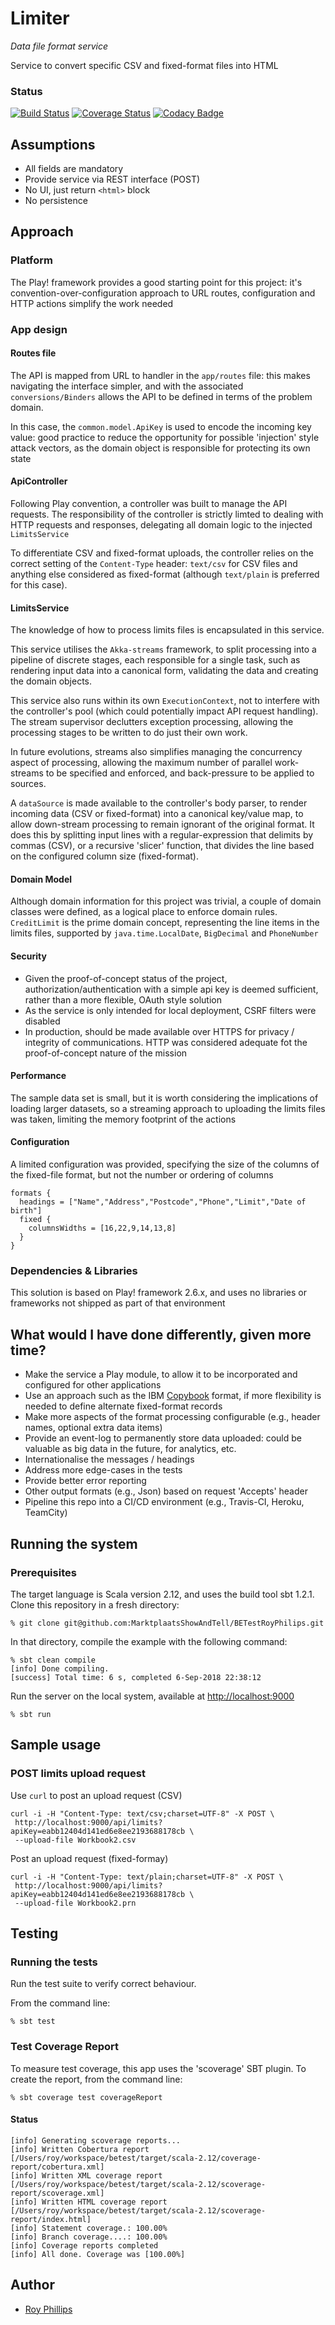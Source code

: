 # Limiter
_Data file format service_

Service to convert specific CSV and fixed-format files into HTML

### Status
[![Build Status](https://travis-ci.org/sothach/stratum.png)](https://travis-ci.org/sothach/limiter)
[![Coverage Status](https://coveralls.io/repos/github/sothach/limiter/badge.svg?branch=master)](https://coveralls.io/github/sothach/limiter?branch=master)
[![Codacy Badge](https://api.codacy.com/project/badge/Grade/a688282e09a04ddeb6d0b29f2c8b82e1)](https://www.codacy.com/project/sothach/limiter/dashboard?utm_source=github.com&amp;utm_medium=referral&amp;utm_content=sothach/stratum&amp;utm_campaign=Badge_Grade_Dashboard)

## Assumptions
* All fields are mandatory 
* Provide service via REST interface (POST)
* No UI, just return `<html>` block
* No persistence

## Approach
### Platform
The Play! framework provides a good starting point for this project: it's convention-over-configuration approach to
URL routes, configuration and HTTP actions simplify the work needed
### App design
#### Routes file
The API is mapped from URL to handler in the `app/routes` file: this makes navigating the interface simpler,
and with the associated `conversions/Binders` allows the API to be defined in terms of the problem domain.

In this case, the `common.model.ApiKey` is used to encode the incoming key value: good practice to reduce
the opportunity for possible 'injection' style attack vectors, as the domain object is responsible for protecting
its own state
#### ApiController
Following Play convention, a controller was built to manage the API requests.  The responsibility of the controller
is strictly limted to dealing with HTTP requests and responses, delegating all domain logic to the injected 
`LimitsService`

To differentiate CSV and fixed-format uploads, the controller relies on the correct setting of the `Content-Type` header:
`text/csv` for CSV files and anything else considered as fixed-format (although `text/plain` is preferred for this case).
#### LimitsService
The knowledge of how to process limits files is encapsulated in this service.

This service utilises the `Akka-streams` framework, to split processing into a pipeline of discrete stages, each
responsible for a single task, such as rendering input data into a canonical form, validating the data and 
creating the domain objects. 

This service also runs within its own `ExecutionContext`, not to interfere with the controller's pool (which
could potentially impact API request handling).  The stream supervisor declutters exception processing, allowing
the processing stages to be written to do just their own work.  

In future evolutions, streams also simplifies managing the concurrency aspect of processing, allowing the maximum
number of parallel work-streams to be specified and enforced, and back-pressure to be applied to sources.

A `dataSource` is made available to the controller's body parser, to render incoming data (CSV or fixed-format) into
a canonical key/value map, to allow down-stream processing to remain ignorant of the original format.  It does this
by splitting input lines with a regular-expression that delimits by commas (CSV), or a recursive 'slicer' function,
that divides the line based on the configured column size (fixed-format).
#### Domain Model
Although domain information for this project was trivial, a couple of domain classes were defined, as a logical
place to enforce domain rules.  `CreditLimit` is the prime domain concept, representing the line items in the 
limits files, supported by `java.time.LocalDate`, `BigDecimal` and `PhoneNumber`
#### Security
* Given the proof-of-concept status of the project, authorization/authentication with a simple api key is deemed 
sufficient, rather than a more flexible, OAuth style solution
* As the service is only intended for local deployment, CSRF filters were disabled
* In production, should be made available over HTTPS for privacy / integrity of communications.  HTTP was 
considered adequate fot the proof-of-concept nature of the mission
#### Performance
The sample data set is small, but it is worth considering the implications of loading larger datasets, 
so a streaming approach to uploading the limits files was taken, limiting the memory footprint of the actions
#### Configuration
A limited configuration was provided, specifying the size of the columns of the fixed-file format, but not the 
number or ordering of columns
```
formats {
  headings = ["Name","Address","Postcode","Phone","Limit","Date of birth"]
  fixed {
    columnsWidths = [16,22,9,14,13,8]
  }
}
```

### Dependencies & Libraries
This solution is based on Play! framework 2.6.x, and uses no libraries or frameworks not shipped as part of that environment

## What would I have done differently, given more time?
* Make the service a Play module, to allow it to be incorporated and configured for other applications
* Use an approach such as the IBM [Copybook](https://www.ibm.com/support/knowledgecenter/en/SSLVY3_10.0.0/com.ibm.mdmhs.fstrk.gd.doc/r_Sample_Copybook_Structure.html)
format, if more flexibility is needed to define alternate fixed-format records
* Make more aspects of the format processing configurable (e.g., header names, optional extra data items)
* Provide an event-log to permanently store data uploaded: could be valuable as big data in the future, for analytics, etc.
* Internationalise the messages / headings
* Address more edge-cases in the tests
* Provide better error reporting
* Other output formats (e.g., Json) based on request 'Accepts' header
* Pipeline this repo into a CI/CD environment (e.g., Travis-CI, Heroku, TeamCity)

## Running the system
### Prerequisites 
The target language is Scala version 2.12, and uses the build tool sbt 1.2.1.
Clone this repository in a fresh directory:
```git
% git clone git@github.com:MarktplaatsShowAndTell/BETestRoyPhilips.git
```
In that directory, compile the example with the following command:
```shell
% sbt clean compile
[info] Done compiling.
[success] Total time: 6 s, completed 6-Sep-2018 22:38:12
```

Run the server on the local system, available at [http://localhost:9000](http://localhost:9000)
```shell
% sbt run
```

## Sample usage
### POST limits upload request
Use `curl` to post an upload request (CSV)
```shell
curl -i -H "Content-Type: text/csv;charset=UTF-8" -X POST \
 http://localhost:9000/api/limits?apiKey=eabb12404d141ed6e8ee2193688178cb \
 --upload-file Workbook2.csv
```
Post an upload request (fixed-formay)
```shell
curl -i -H "Content-Type: text/plain;charset=UTF-8" -X POST \
 http://localhost:9000/api/limits?apiKey=eabb12404d141ed6e8ee2193688178cb \
 --upload-file Workbook2.prn
```

## Testing
### Running the tests
Run the test suite to verify correct behaviour.  

From the command line:
```shell
% sbt test
```
### Test Coverage Report
To measure test coverage, this app uses the 'scoverage' SBT plugin.
To create the report, from the command line:
```shell
% sbt coverage test coverageReport
```
#### Status
```sbtshel
[info] Generating scoverage reports...
[info] Written Cobertura report [/Users/roy/workspace/betest/target/scala-2.12/coverage-report/cobertura.xml]
[info] Written XML coverage report [/Users/roy/workspace/betest/target/scala-2.12/scoverage-report/scoverage.xml]
[info] Written HTML coverage report [/Users/roy/workspace/betest/target/scala-2.12/scoverage-report/index.html]
[info] Statement coverage.: 100.00%
[info] Branch coverage....: 100.00%
[info] Coverage reports completed
[info] All done. Coverage was [100.00%]
```


## Author
* [Roy Phillips](mailto:phillips.roy@gmail.com)

